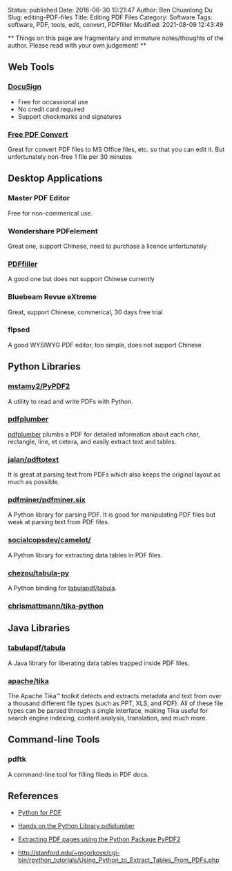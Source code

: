 Status: published
Date: 2016-06-30 10:21:47
Author: Ben Chuanlong Du
Slug: editing-PDF-files
Title: Editing PDF Files
Category: Software
Tags: software, PDF, tools, edit, convert, PDFfiller
Modified: 2021-08-09 12:43:49

**
Things on this page are
fragmentary and immature notes/thoughts of the author.
Please read with your own judgement!
**

## Web Tools

### [DocuSign](https://www.docusign.com/)

- Free for occassional use
- No credit card required
- Support checkmarks and signatures

### [Free PDF Convert](https://www.freepdfconvert.com/) 

Great for convert PDF files to MS Office files, etc. 
so that you can edit it. 
But unfortunately non-free 1 file per 30 minutes

## Desktop Applications

### Master PDF Editor

Free for non-commerical use. 

### Wondershare PDFelement

Great one, support Chinese, need to purchase a licence unfortunately

### [PDFfiller](https://www.pdffiller.com/)

A good one but does not support Chinese currently

### Bluebeam Revue eXtreme 

Great, support Chinese, commerical, 30 days free trial

### flpsed

A good WYSIWYG PDF editor, too simple, does not support Chinese

## Python Libraries

### [mstamy2/PyPDF2](https://github.com/mstamy2/PyPDF2)

A utility to read and write PDFs with Python.

### [pdfplumber](https://github.com/jsvine/pdfplumber)
[pdfplumber](https://github.com/jsvine/pdfplumber)
plumbs a PDF for detailed information about each char, rectangle, line, et cetera,
and easily extract text and tables.

### [jalan/pdftotext](https://github.com/jalan/pdftotext)
It is great at parsing text from PDFs which also keeps the original layout as much as possible.

### [pdfminer/pdfminer.six](https://github.com/pdfminer/pdfminer.six)

A Python library for parsing PDF.
It is good for manipulating PDF files 
but weak at parsing text from PDF files.

### [socialcopsdev/camelot/](https://github.com/socialcopsdev/camelot/)

A Python library for extracting data tables in PDF files.

### [chezou/tabula-py](https://github.com/chezou/tabula-py)

A Python binding for [tabulapdf/tabula](https://github.com/tabulapdf/tabula).

### [chrismattmann/tika-python](https://github.com/chrismattmann/tika-python)

## Java Libraries

### [tabulapdf/tabula](https://github.com/tabulapdf/tabula)

A Java library for liberating data tables trapped inside PDF files.

### [apache/tika](https://github.com/apache/tika)
The Apache Tika™ toolkit detects and extracts metadata and text from over a thousand different file types (such as PPT, XLS, and PDF). 
All of these file types can be parsed through a single interface, making Tika useful for search engine indexing, content analysis, translation, and much more. 

## Command-line Tools

### pdftk

A command-line tool for filling fileds in PDF docs.

## References

- [Python for PDF](https://towardsdatascience.com/python-for-pdf-ef0fac2808b0)

- [Hands on the Python Library pdfplumber](http://www.legendu.net/misc/blog/hands-on-the-python-library-pdfplumber)

- [Extracting PDF pages using the Python Package PyPDF2](http://www.legendu.net/en/blog/python-pdf-pypdf2)

- http://stanford.edu/~mgorkove/cgi-bin/rpython_tutorials/Using_Python_to_Extract_Tables_From_PDFs.php
